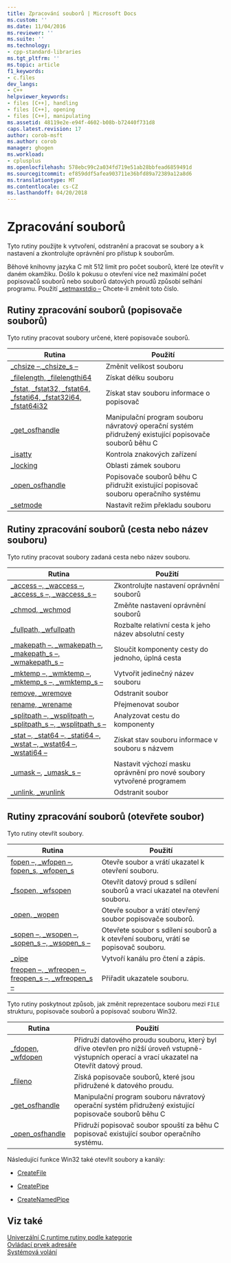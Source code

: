 ```yaml
---
title: Zpracování souborů | Microsoft Docs
ms.custom: ''
ms.date: 11/04/2016
ms.reviewer: ''
ms.suite: ''
ms.technology:
- cpp-standard-libraries
ms.tgt_pltfrm: ''
ms.topic: article
f1_keywords:
- c.files
dev_langs:
- C++
helpviewer_keywords:
- files [C++], handling
- files [C++], opening
- files [C++], manipulating
ms.assetid: 48119e2e-e94f-4602-b08b-b72440f731d8
caps.latest.revision: 17
author: corob-msft
ms.author: corob
manager: ghogen
ms.workload:
- cplusplus
ms.openlocfilehash: 578ebc99c2a034fd719e51ab28bbfead6859491d
ms.sourcegitcommit: ef859ddf5afea903711e36bfd89a72389a12a8d6
ms.translationtype: MT
ms.contentlocale: cs-CZ
ms.lasthandoff: 04/20/2018
---
```

# <a name="file-handling"></a>Zpracování souborů

Tyto rutiny použijte k vytvoření, odstranění a pracovat se soubory a k nastavení a zkontrolujte oprávnění pro přístup k souborům.

Běhové knihovny jazyka C mít 512 limit pro počet souborů, které lze otevřít v daném okamžiku. Došlo k pokusu o otevření více než maximální počet popisovačů souborů nebo souborů datových proudů způsobí selhání programu. Použití [_setmaxstdio –](../c-runtime-library/reference/setmaxstdio.md) Chcete-li změnit toto číslo.

## <a name="file-handling-routines-file-descriptor"></a>Rutiny zpracování souborů (popisovače souborů)

Tyto rutiny pracovat soubory určené, které popisovače souborů.

|Rutina|Použití|
|-------------|---------|
|[_chsize –](../c-runtime-library/reference/chsize.md),[_chsize_s –](../c-runtime-library/reference/chsize-s.md)|Změnit velikost souboru|
|[_filelength, _filelengthi64](../c-runtime-library/reference/filelength-filelengthi64.md)|Získat délku souboru|
|[_fstat, _fstat32, _fstat64, _fstati64, _fstat32i64, _fstat64i32](../c-runtime-library/reference/fstat-fstat32-fstat64-fstati64-fstat32i64-fstat64i32.md)|Získat stav souboru informace o popisovač|
|[_get_osfhandle](../c-runtime-library/reference/get-osfhandle.md)|Manipulační program souboru návratový operační systém přidružený existující popisovače souborů běhu C|
|[_isatty](../c-runtime-library/reference/isatty.md)|Kontrola znakových zařízení|
|[_locking](../c-runtime-library/reference/locking.md)|Oblasti zámek souboru|
|[_open_osfhandle](../c-runtime-library/reference/open-osfhandle.md)|Popisovače souborů běhu C přidružit existující popisovač souboru operačního systému|
|[_setmode](../c-runtime-library/reference/setmode.md)|Nastavit režim překladu souboru|

## <a name="file-handling-routines-path-or-filename"></a>Rutiny zpracování souborů (cesta nebo název souboru)

Tyto rutiny pracovat soubory zadaná cesta nebo název souboru.

|Rutina|Použití|
|-------------|---------|
|[_access –, _waccess –](../c-runtime-library/reference/access-waccess.md), [_access_s –, _waccess_s –](../c-runtime-library/reference/access-s-waccess-s.md)|Zkontrolujte nastavení oprávnění souborů|
|[_chmod, _wchmod](../c-runtime-library/reference/chmod-wchmod.md)|Změňte nastavení oprávnění souborů|
|[_fullpath, _wfullpath](../c-runtime-library/reference/fullpath-wfullpath.md)|Rozbalte relativní cesta k jeho název absolutní cesty|
|[_makepath –, _wmakepath –](../c-runtime-library/reference/makepath-wmakepath.md), [_makepath_s –, _wmakepath_s –](../c-runtime-library/reference/makepath-s-wmakepath-s.md)|Sloučit komponenty cesty do jednoho, úplná cesta|
|[_mktemp –, _wmktemp –](../c-runtime-library/reference/mktemp-wmktemp.md), [_mktemp_s –, _wmktemp_s –](../c-runtime-library/reference/mktemp-s-wmktemp-s.md)|Vytvořit jedinečný název souboru|
|[remove, _wremove](../c-runtime-library/reference/remove-wremove.md)|Odstranit soubor|
|[rename, _wrename](../c-runtime-library/reference/rename-wrename.md)|Přejmenovat soubor|
|[_splitpath –, _wsplitpath –](../c-runtime-library/reference/splitpath-wsplitpath.md), [_splitpath_s –, _wsplitpath_s –](../c-runtime-library/reference/splitpath-s-wsplitpath-s.md)|Analyzovat cestu do komponenty|
|[_stat –, _stat64 –, _stati64 –, _wstat –, _wstat64 –, _wstati64 –](../c-runtime-library/reference/stat-functions.md)|Získat stav souboru informace v souboru s názvem|
|[_umask –](../c-runtime-library/reference/umask.md), [_umask_s –](../c-runtime-library/reference/umask-s.md)|Nastavit výchozí masku oprávnění pro nové soubory vytvořené programem|
|[_unlink, _wunlink](../c-runtime-library/reference/unlink-wunlink.md)|Odstranit soubor|

## <a name="file-handling-routines-open-file"></a>Rutiny zpracování souborů (otevřete soubor)

Tyto rutiny otevřít soubory.

|Rutina|Použití|
|-------------|---------|
|[fopen –, _wfopen –](../c-runtime-library/reference/fopen-wfopen.md), [fopen_s, _wfopen_s](../c-runtime-library/reference/fopen-s-wfopen-s.md)|Otevře soubor a vrátí ukazatel k otevření souboru.|
|[_fsopen, _wfsopen](../c-runtime-library/reference/fsopen-wfsopen.md)|Otevřít datový proud s sdílení souborů a vrací ukazatel na otevření souboru.|
|[_open, _wopen](../c-runtime-library/reference/open-wopen.md)|Otevře soubor a vrátí otevřený soubor popisovače souborů.|
|[_sopen –, _wsopen –](../c-runtime-library/reference/sopen-wsopen.md), [_sopen_s –, _wsopen_s –](../c-runtime-library/reference/sopen-s-wsopen-s.md)|Otevřete soubor s sdílení souborů a k otevření souboru, vrátí se popisovač souboru.|
|[_pipe](../c-runtime-library/reference/pipe.md)|Vytvoří kanálu pro čtení a zápis.|
|[freopen –, _wfreopen –](../c-runtime-library/reference/freopen-wfreopen.md), [freopen_s –, _wfreopen_s –](../c-runtime-library/reference/freopen-s-wfreopen-s.md)|Přiřadit ukazatele souboru.|

Tyto rutiny poskytnout způsob, jak změnit reprezentace souboru mezi `FILE` strukturu, popisovače souborů a popisovač souboru Win32.

|Rutina|Použití|
|-------------|---------|
|[_fdopen, _wfdopen](../c-runtime-library/reference/fdopen-wfdopen.md)|Přidruží datového proudu souboru, který byl dříve otevřen pro nižší úroveň vstupně-výstupních operací a vrací ukazatel na Otevřít datový proud.|
|[_fileno](../c-runtime-library/reference/fileno.md)|Získá popisovače souborů, které jsou přidružené k datového proudu.|
|[_get_osfhandle](../c-runtime-library/reference/get-osfhandle.md)|Manipulační program souboru návratový operační systém přidružený existující popisovače souborů běhu C|
|[_open_osfhandle](../c-runtime-library/reference/open-osfhandle.md)|Přidruží popisovač soubor spouští za běhu C popisovač existující soubor operačního systému.|

 Následující funkce Win32 také otevřít soubory a kanály:

- [CreateFile](http://msdn.microsoft.com/library/windows/desktop/aa363858.aspx)

- [CreatePipe](http://msdn.microsoft.com/library/windows/desktop/aa365152.aspx)

- [CreateNamedPipe](http://msdn.microsoft.com/library/windows/desktop/aa365150.aspx)

## <a name="see-also"></a>Viz také

[Univerzální C runtime rutiny podle kategorie](../c-runtime-library/run-time-routines-by-category.md)<br/>
[Ovládací prvek adresáře](../c-runtime-library/directory-control.md)<br/>
[Systémová volání](../c-runtime-library/system-calls.md)<br/>
